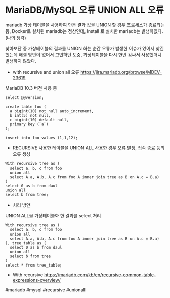 # MariaDB/MySQL 오류 UNION ALL 오류


mariadb 가상 테이블을 사용하여 만든 결과 값을 UNION 할 경우 프로세스가 종료되는 등,
Docker로 설치된 mariadb는 정상인데, Install 로 설치한 mariadb는 발생하였다.(나의 생각)

찾아보단 중 가상테이블의 결과를 UNION 하는 순간 오류가 발생한 이슈가 있어서 찾긴 했는데 
해결 방안이 없어서 고민하던 도중, 가상테이블을 다시 한번 감싸서 사용했더니 발생하지 않았다.

* with recursive and union all 오류 https://jira.mariadb.org/browse/MDEV-23619 

MariaDB 10.3 버전 사용 중
```
select @@version;

create table foo (
  a bigint(10) not null auto_increment, 
  b int(5) not null, 
  c bigint(10) default null, 
  primary key (`a`)
);

insert into foo values (1,1,12);

```

* RECURSIVE 사용한 테이블을 UNION ALL 사용한 경우 오류 발생, 접속 종료 등의 오류 생성

```
With recursive tree as (
  select a, b, c from foo
  union all
  select A.a, A.b, A.c from foo A inner join tree as B on A.c = B.a)
)
select 0 as b from daul
union all
select b from tree;
```

* 처리 방안

UNION ALL을 가상테이블화 한 결과를 select 처리

```
With recursive tree as (
  select a, b, c from foo
  union all
  select A.a, A.b, A.c from foo A inner join tree as B on A.c = B.a)
), tree_table as (
  select 0 as b from daul
  union all
  select b from tree
) 
select * from tree_table;

```

* With recursive https://mariadb.com/kb/en/recursive-common-table-expressions-overview/

#mariadb #mysql #recursive #unionall

